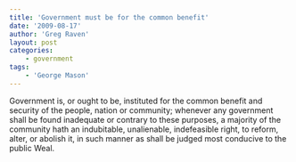 ```yaml
---
title: 'Government must be for the common benefit'
date: '2009-08-17'
author: 'Greg Raven'
layout: post
categories:
    - government
tags:
    - 'George Mason'
---
```


Government is, or ought to be, instituted for the common benefit and security of the people, nation or community; whenever any government shall be found inadequate or contrary to these purposes, a majority of the community hath an indubitable, unalienable, indefeasible right, to reform, alter, or abolish it, in such manner as shall be judged most conducive to the public Weal.